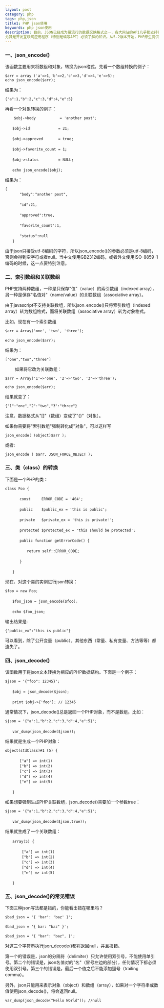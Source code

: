 ```yaml
---
layout: post
category: php
tags: php,json
title1: PHP json使用
keywords: php json使用
description: 目前，JSON已经成为最流行的数据交换格式之一，各大网站的API几乎都支持它。
尤其是开发互联网应用程序（特别是编写API）必须了解的知识。从5.2版本开始，PHP原生提供json_encode()和json_decode()函数，前者用于编码，后者用于解码。
---
```


### 一、json_encode()

该函数主要用来将数组和对象，转换为json格式。先看一个数组转换的例子：

	$arr = array ('a'=>1,'b'=>2,'c'=>3,'d'=>4,'e'=>5);
	echo json_encode($arr);

结果为：

	{"a":1,"b":2,"c":3,"d":4,"e":5}


再看一个对象转换的例子：

		$obj->body           = 'another post';
	　　
	　　$obj->id             = 21;
	　　
	　　$obj->approved       = true;
	　　
	　　$obj->favorite_count = 1;
	　　
	　　$obj->status         = NULL;
	　　
	　　echo json_encode($obj);

结果为：

	{
	　　　　"body":"another post",
	　　
	　　　　"id":21,
	　　
	　　　　"approved":true,
	　　
	　　　　"favorite_count":1,
	　　
	　　　　"status":null
	　　} 

由于json只接受utf-8编码的字符，所以json_encode()的参数必须是utf-8编码，否则会得到空字符或者null。当中文使用GB2312编码，或者外文使用ISO-8859-1编码的时候，这一点要特别注意。

### 二、索引数组和关联数组

PHP支持两种数组，一种是只保存"值"（value）的索引数组（indexed array），另一种是保存"名值对"（name/value）的关联数组（associative array）。

<p>由于javascript不支持关联数组，所以json_encode()只将索引数组（indexed array）转为数组格式，而将关联数组（associative array）转为对象格式。</p>

<p>比如，现在有一个索引数组</p>

	$arr = Array('one', 'two', 'three');
	　　
	echo json_encode($arr);

结果为：

	["one","two","three"] 
　　
如果将它改为关联数组：

	$arr = Array('1'=>'one', '2'=>'two', '3'=>'three');
	
	echo json_encode($arr);

结果就变了：

	{"1":"one","2":"two","3":"three"} 

<p>注意，数据格式从"[]"（数组）变成了"{}"（对象）。</p>
<p>如果你需要将"索引数组"强制转化成"对象"，可以这样写</p>
	
	json_encode( (object)$arr );

或者:

	json_encode ( $arr, JSON_FORCE_OBJECT );

### 三、类（class）的转换

下面是一个PHP的类：

	class Foo {
	　　
	　　　　const     ERROR_CODE = '404';
	　　
	　　　　public    $public_ex = 'this is public';
	　　
	　　　　private   $private_ex = 'this is private!';
	　　
	　　　　protected $protected_ex = 'this should be protected'; 
	 　　
	　　　　public function getErrorCode() {
	　　
	　　　　　　return self::ERROR_CODE;
	　　
	　　　　}
	　　
	　　}

现在，对这个类的实例进行json转换：

	$foo = new Foo;
	　　
	　　$foo_json = json_encode($foo);
	　　
	　　echo $foo_json;


输出结果是:

	{"public_ex":"this is public"} 

可以看到，除了公开变量（public），其他东西（常量、私有变量、方法等等）都遗失了。


### 四、json_decode()

该函数用于将json文本转换为相应的PHP数据结构。下面是一个例子：

	$json = '{"foo": 12345}';
	 　　
	　　$obj = json_decode($json);
	　　
	　　print $obj->{'foo'}; // 12345

通常情况下，json_decode()总是返回一个PHP对象，而不是数组。比如：

	$json = '{"a":1,"b":2,"c":3,"d":4,"e":5}';
	 　　
	　　var_dump(json_decode($json));

结果就是生成一个PHP对象：

	object(stdClass)#1 (5) {
	　　
	　　　　["a"] => int(1)
	　　　　["b"] => int(2)
	　　　　["c"] => int(3)
	　　　　["d"] => int(4)
	　　　　["e"] => int(5)
	　　
	　　}

如果想要强制生成PHP关联数组，json_decode()需要加一个参数true：

	$json = '{"a":1,"b":2,"c":3,"d":4,"e":5}';
	 　　
	　　var_dump(json_decode($json,true));

结果就生成了一个关联数组：
	
	　　array(5) {
	　　
	　　 　　["a"] => int(1)
	　　 　　["b"] => int(2)
	　　 　　["c"] => int(3)
	　　 　　["d"] => int(4)
	　　 　　["e"] => int(5)
	　　
	　　}

### 五、json_decode()的常见错误

下面三种json写法都是错的，你能看出错在哪里吗？

	$bad_json = "{ 'bar': 'baz' }";
	　　
	$bad_json = '{ bar: "baz" }';
	　　
	$bad_json = '{ "bar": "baz", }';

<p>对这三个字符串执行json_decode()都将返回null，并且报错。</p>

<p>第一个的错误是，json的分隔符（delimiter）只允许使用双引号，不能使用单引号。第二个的错误是，json名值对的"名"（冒号左边的部分），任何情况下都必须使用双引号。第三个的错误是，最后一个值之后不能添加逗号（trailing comma）。</p>

<p>另外，json只能用来表示对象（object）和数组（array），如果对一个字符串或数值使用json_decode()，将会返回null。</p>


	var_dump(json_decode("Hello World")); //null